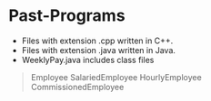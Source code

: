 # Past-Programs
- Files with extension .cpp written in C++. 
- Files with extension .java written in Java. 
- WeeklyPay.java includes class files 
> Employee
> SalariedEmployee
> HourlyEmployee
> CommissionedEmployee
